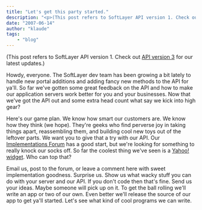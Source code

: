 ```yaml
---
title: "Let's get this party started."
description: "<p>(This post refers to SoftLayer API version 1. Check out <a href=http://sldn.softlayer.com/03/2008/and-now-for-someth"
date: "2007-06-14"
author: "klaude"
tags:
    - "blog"
---
```


<p>(This post refers to SoftLayer API version 1. Check out <a href="http://sldn.softlayer.com/03/2008/and-now-for-something-completely-different/">API version 3</a> for our latest updates.)</p>
<p>Howdy, everyone. The SoftLayer dev team has been growing a bit lately to handle new portal additions and adding fancy new methods to the API for ya'll. So far we've gotten some great feedback on the API and how to make our application servers work better for you and your businesses. Now that we've got the API out and some extra head count what say we kick into high gear?</p>
<p>Here's our game plan. We know how smart our customers are. We know how they think (we hope). They're geeks who find perverse joy in taking things apart, reassembling them, and building cool new toys out of the leftover parts. We want you to give that a try with our API. Our <a href="http://forums.softlayer.com/forumdisplay.php?f=29">Implementations Forum</a> has a good start, but we're looking for something to really knock our socks off. So far the coolest thing we've seen is a <a href="http://forums.softlayer.com/showthread.php?t=1503">Yahoo! widget</a>. Who can top that?</p>
<p>Email us, post to the forum, or leave a comment here with sweet implementation goodness. Surprise us. Show us what wacky stuff you can do with your server and our API. If you don't code then that's fine. Send us your ideas. Maybe someone will pick up on it. To get the ball rolling we'll write an app or two of our own. Even better we'll release the source of our app to get ya'll started. Let's see what kind of cool programs we can write.</p>

